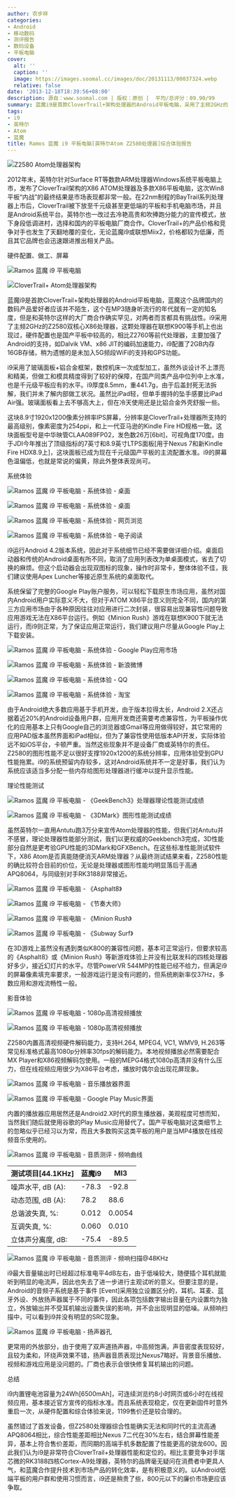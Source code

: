 ```yaml
---
author: 农步祥
categories:
- Android
- 移动数码
- 测评报告
- 数码设备
- 平板电脑
cover:
  alt: ''
  caption: ''
  image: https://images.soomal.cc/images/doc/20131113/00037324.webp
  relative: false
date: '2013-12-18T18:39:56+08:00'
description: 源自：www.soomal.com | 版权：原创 |  平均/总评分：09.90/99
summary: 蓝魔i9是首款CloverTrail+架构处理器的Android平板电脑，采用了主频2GHz的Atom Z2580双核X86处理器，2GB内存16GB存储，运行Android4.2系统，英特尔也一改过去冷艳高贵和吹捧跑分能力的宣传模式，放下身段低调进村，选择和国内的平板电脑厂商合作。
tags:
- i9
- 英特尔
- Atom
- 蓝魔
title: Ramos 蓝魔 i9 平板电脑[英特尔Atom Z2580处理器]综合体验报告
---
```


![Z2580 Atom处理器架构](https://images.soomal.cc/images/doc/20131218/00038668_01.webp)



2012年末，英特尔针对Surface RT等数款ARM处理器Windows系统平板电脑上市，发布了CloverTrail架构的X86 ATOM处理器及多款X86平板电脑，这次Win8平板“内战”的最终结果是市场表现都非常一般。在22nm制程的BayTrail系列处理器上市后，CloverTrail被下放至千元级甚至更低端的平板和手机电脑市场，并且是Android系统平台。英特尔也一改过去冷艳高贵和吹捧跑分能力的宣传模式，放下身段低调进村，选择和国内的平板电脑厂商合作。CloverTrail+的产品价格和竞争对手也发生了天翻地覆的变化，无论蓝魔i9或联想Miix2，价格都较为低廉，而且其它品牌也会迅速跟进推出相关产品。



硬件配置、做工、屏幕



![Ramos 蓝魔 i9 平板电脑](https://images.soomal.cc/images/doc/20131113/00037311_01.webp)



![CloverTrail+ Atom处理器架构](https://images.soomal.cc/images/doc/20131218/00038667_01.webp)



蓝魔i9是首款CloverTrail+架构处理器的Android平板电脑，蓝魔这个品牌国内的数码产品爱好者应该并不陌生，这个在MP3随身听流行的年代就有一定的知名度，但是和英特尔这样的大厂商合作确实罕见，对两者而言都具有挑战性。i9采用了主频2GHz的Z2580双核心X86处理器，这颗处理器在联想K900等手机上也出现过，硬件配置也是国产平板中较高的，相比Z2760等前代处理器，主要加强了Android的支持，如Dalvik VM、x86 JIT的编码加速能力，i9配置了2GB内存16GB存储，稍为遗憾的是未加入5G频段WiFi的支持和GPS功能。



i9采用了玻璃面板+铝合金框架，数控机床一次成型加工，虽然外谈设计不上漂亮和精美，但做工和模具精度得到了较好的保障，在国产同类产品中位列中上水准，也是千元级平板应有的水平。i9厚度8.5mm，重441.7g，由于后盖封死无法拆解，我们并未了解内部做工状况。虽然比iPad轻，但单手握持的坠手感要比iPad Air强。玻璃面板看上去不够高大上，但在冷天使用还是比铝合金外壳舒服一些。



这块8.9寸1920x1200像素分辨率IPS屏幕，分辨率是CloverTrail+处理器所支持的最高级别，像素密度为254ppi，和上一代亚马逊的Kindle Fire HD规格一致。这块面板型号是中华映管CLAA089FP02，发色数26万[6bit]，可视角度170度。由于JDI今年推出了顶级指标的7英寸和8.9英寸LTPS面板[用于Nexus 7和新Kindle Fire HDX8.9上]，这块面板已成为现在千元级国产平板的主流配置水准。i9的屏幕色温偏低，也就是常说的偏黄，除此外整体表现尚可。



系统体验



![Ramos 蓝魔 i9 平板电脑 - 系统体验 - 桌面](https://images.soomal.cc/images/doc/20131218/00038650_01.webp)



![Ramos 蓝魔 i9 平板电脑 - 系统体验 - 桌面](https://images.soomal.cc/images/doc/20131218/00038651_01.webp)



![Ramos 蓝魔 i9 平板电脑 - 系统体验 - 网页浏览](https://images.soomal.cc/images/doc/20131218/00038652_01.webp)



![Ramos 蓝魔 i9 平板电脑 - 系统体验 - 电子阅读](https://images.soomal.cc/images/doc/20131218/00038653_01.webp)



i9运行Android 4.2版本系统，因此对于系统细节已经不需要做详细介绍。桌面启动器和传统的Android桌面有所不同，取消了应用列表改为单桌面模式，省去了切换的麻烦。但这个启动器会出现双图标的现象，操作时非常卡，整体体验不佳，我们建议使用Apex Luncher等接近原生系统的桌面取代。



系统保留了完整的Google Play账户服务，可以轻松下载原生市场应用，虽然对国内Android用户实际意义不大，但对于ATOM X86平台意义则完全不同，国内的第三方应用市场由于各种原因往往对应用进行二次封装，很容易出现兼容性问题导致应用游戏无法在X86平台运行。例如《Minion Rush》游戏在联想K900下就无法运行，而i9则正常，为了保证应用正常运行，我们建议用户尽量从Google Play上下载安装。



![Ramos 蓝魔 i9 平板电脑 - 系统体验 - Google Play应用市场](https://images.soomal.cc/images/doc/20131218/00038654_01.webp)



![Ramos 蓝魔 i9 平板电脑 - 系统体验 - 新浪微博](https://images.soomal.cc/images/doc/20131218/00038655_01.webp)



![Ramos 蓝魔 i9 平板电脑 - 系统体验 - QQ](https://images.soomal.cc/images/doc/20131218/00038656_01.webp)



![Ramos 蓝魔 i9 平板电脑 - 系统体验 - 淘宝](https://images.soomal.cc/images/doc/20131218/00038657_01.webp)



由于Android绝大多数应用基于手机开发，由于版本拉得太长，Android 2.X还占据着近20%的Android设备用户群，应用开发商还需要考虑兼容性，为平板操作优化的应用基本上只有Google自己的浏览器或Gmail等应用做得较好，其它常用的应用PAD版本虽然界面和iPad相似，但为了兼容性使用低版本API开发，实际体验远不如iOS平台，卡顿严重。当然这些现象并不是设备厂商或英特尔的责任。Z2580的图形性能不足以很好支撑1920x1200的系统分辨率，应用体验受到GPU性能拖累。i9的系统预留内存较多，这对Android系统并不一定是好事，我们认为系统应该适当多分配一些内存给图形处理器进行缓冲以提升显示性能。



理论性能测试



![Ramos 蓝魔 i9 平板电脑 - 《GeekBench3》处理器理论性能测试成绩](https://images.soomal.cc/images/doc/20131218/00038659_01.webp)



![Ramos 蓝魔 i9 平板电脑 - 《3DMark》图形性能测试成绩](https://images.soomal.cc/images/doc/20131218/00038660_01.webp)



虽然英特尔一直用Antutu跑3万分来宣传Atom处理器的性能，但我们对Antutu并不感冒，理论处理器性能部分测试，我们以更权威的Geekbench3完成，3D性能部分自然是更考验GPU性能的3DMark和GFXBench。在这些标准性能测试软件下，X86 Atom是否真能随便消灭ARM处理器？从最终测试结果来看，Z2580性能的确比较符合目前的价位，无论是处理器或图形性能均明显落后于高通APQ8064，与同级别对手RK3188非常接近。



![Ramos 蓝魔 i9 平板电脑 - 《Asphalt8》](https://images.soomal.cc/images/doc/20131218/00038661_01.webp)



![Ramos 蓝魔 i9 平板电脑 - 《节奏大师》](https://images.soomal.cc/images/doc/20131218/00038662_01.webp)



![Ramos 蓝魔 i9 平板电脑 - 《Minion Rush》](https://images.soomal.cc/images/doc/20131218/00038663_01.webp)



![Ramos 蓝魔 i9 平板电脑 - 《Subway Surf》](https://images.soomal.cc/images/doc/20131218/00038664_01.webp)



在3D游戏上虽然没有遇到类似K800的兼容性问题，基本可正常运行，但要求较高的《Asphalt8》或《Minion Rush》等新游戏体验上并没有比联发科的四核处理器好多少，接近幻灯片的水平。尽管PowerVR 544MP的性能已经不给力，但满足i9的屏幕像素填充率要求，一般游戏运行是没有问题的，但系统刷新率仅37Hz，多数应用和游戏流畅性一般。



影音体验



![Ramos 蓝魔 i9 平板电脑 - 1080p高清视频播放](https://images.soomal.cc/images/doc/20131218/00038665_01.webp)



![Ramos 蓝魔 i9 平板电脑 - 1080p高清视频播放](https://images.soomal.cc/images/doc/20131218/00038666_01.webp)



Z2580内置高清视频硬件解码能力，支持H.264, MPEG4, VC1, WMV9, H.263等常见标准格式最高1080p分辨率30fps的解码能力。本地视频播放必然需要配合MX Player和X86视频解码包使用。一般的MEPG4格式1080p高清并没有什么压力，但在线视频应用很少为X86平台考虑，播放时偶尔会出现花屏现象。



![Ramos 蓝魔 i9 平板电脑 - 音乐播放器界面](https://images.soomal.cc/images/doc/20131203/00038089_01.webp)



![Ramos 蓝魔 i9 平板电脑 - Google Play Music界面](https://images.soomal.cc/images/doc/20131203/00038088_01.webp)



内置的播放器应用居然还是Android2.X时代的原生播放器，美观程度可想而知，当然我们随后就使用谷歌的Play Music应用替代了。国产平板电脑对这类细节上的忽略似乎已经习以为常，而且大多数购买这类平板的用户是当MP4播放在线视频音乐使用的。



![Ramos 蓝魔 i9 平板电脑 - 音质测评 - 频响曲线](https://images.soomal.cc/images/doc/20131203/00038077.webp)



| 测试项目[44.1KHz] | 蓝魔i9 | MI3 |
| --- | --- | --- |
| 噪声水平, dB (A): | -78.3 | -92.8 |
| 动态范围, dB (A): | 78.2 | 88.6 |
| 总谐波失真, %: | 0.012 | 0.0054 |
| 互调失真, %: | 0.060 | 0.010 |
| 立体声分离度, dB: | -75.4 | -89.5 |



![Ramos 蓝魔 i9 平板电脑 - 音质测评 - 频响扫描@48KHz](https://images.soomal.cc/images/doc/20131203/00038084.webp)



i9最大音量输出时已经超过标准电平4dB左右，由于低噪较大，随便插个耳机就能听到明显的电流声，因此也失去了进一步进行主观试听的意义。但要注意的是，Android的音频子系统是基于事件  [Event]采用独立设置区分的，耳机、耳麦、蓝牙外设、外放扬声器属于不同的事件，因此各项包括数字输出音量在内设置均为独立，外放输出并不受耳机输出设置失误的影响，并不会出现明显的低噪。从频响扫描中，可以看到i9并没有明显的SRC现象。



![Ramos 蓝魔 i9 平板电脑 - 扬声器孔](https://images.soomal.cc/images/doc/20131113/00037315.webp)



更常用的外放部分，由于使用了双声道扬声器，中高频饱满，声音密度表现较好，且较为柔和，环绕声效果不错，扬声器音质表现比Nexus7略好。背景音乐播放、视频和游戏应用是没问题的。厂商也表示会很快修复耳机输出的问题。



总结



i9内置锂电池容量为24Wh[6500mAh]，可连续浏览约8小时网页或6小时在线视频应用，基本接近官方宣传的指标水准。而且系统表现稳定，仅在更新固件时意外重启一次，从硬件配置和综合体验来说，1199售价还是较合理的。



虽然错过了首发设备，但Z2580处理器综合性能确实无法和同时代的主流高通APQ8064相比，综合性能差距相比Nexus 7二代在30%左右，结合屏幕性能差异，基本上符合售价差距，而同期的高端手机多数配置了性能更高的骁龙600。因此我们认为i9是非常符合CloverTrail+处理器性能和定位的。相比主要竞争对手瑞芯微的RK3188四核Cortex-A9处理器，英特尔的品牌毫无疑问在消费者中更具人气，和蓝魔合作提升技术到市场产品的转化效率，是有积极意义的。以Android低端平板的用户群和使用习惯而言，i9还是稍贵了些，800元以下的廉价市场更应该争取。
